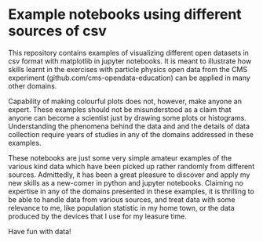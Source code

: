 # Example notebooks using different sources of csv

This repository contains examples of visualizing different open datasets in csv format with matplotlib in jupyter notebooks. It is meant to illustrate how skills learnt in the exercises with particle physics open data from the CMS experiment (github.com/cms-opendata-education) can be applied in many other domains.

Capability of making colourful plots does not, however, make anyone an expert. These examples should not be misunderstood as a claim that anyone can become a scientist just by drawing some plots or histograms. Understanding the phenomena behind the data and and the details of data collection require years of studies in any of the domains addressed in these examples.

These notebooks are just some very simple amateur examples of the various kind data which have been picked up rather randomly from different sources. Admittedly, it has been a great pleasure to discover and apply my new skills as a new-comer in python and jupyter notebooks. Claiming no expertise in any of the domains presented in these examples, it is thrilling to be able to handle data from various sources, and treat data with some relevance to me, like population statistic in my home town, or the data produced by the devices that I use for my leasure time.

Have fun with data!
